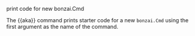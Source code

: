 print code for new bonzai.Cmd

The {{aka}} command prints starter code for a new `bonzai.Cmd` using the first argument as the name of the command.
